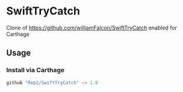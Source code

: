 # SwiftTryCatch

Clone of https://github.com/williamFalcon/SwiftTryCatch enabled for Carthage

## Usage

### Install via Carthage

```Swift
github "Rep2/SwiftTryCatch" ~> 1.0
```
